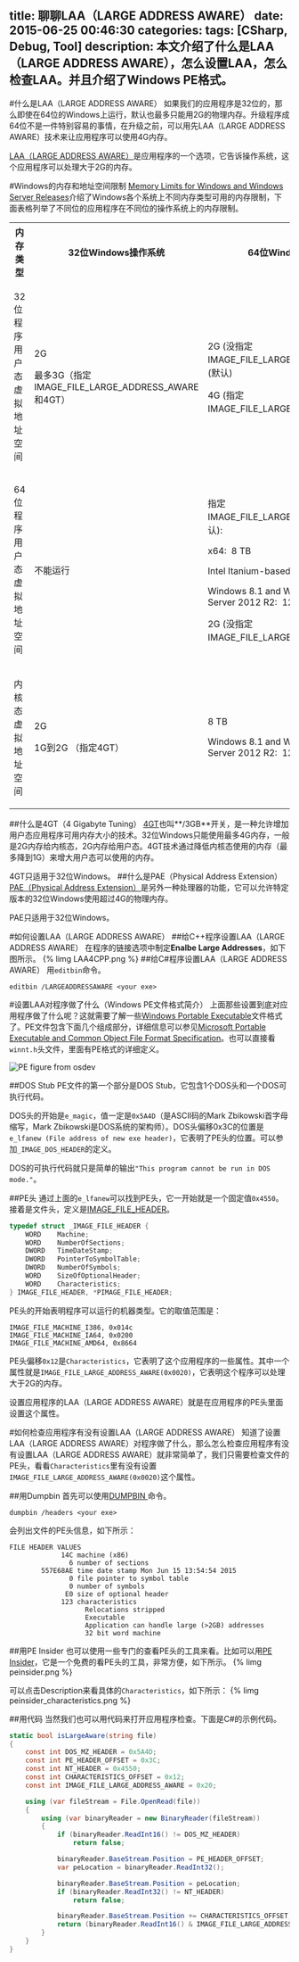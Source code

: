 title: 聊聊LAA（LARGE ADDRESS AWARE）
date: 2015-06-25 00:46:30
categories:
tags: [CSharp, Debug, Tool]
description: 本文介绍了什么是LAA（LARGE ADDRESS AWARE），怎么设置LAA，怎么检查LAA。并且介绍了Windows PE格式。
---
#什么是LAA（LARGE ADDRESS AWARE）
如果我们的应用程序是32位的，那么即使在64位的Windows上运行，默认也最多只能用2G的物理内存。升级程序成64位不是一件特别容易的事情，在升级之前，可以用先LAA（LARGE ADDRESS AWARE）技术来让应用程序可以使用4G内存。

[LAA（LARGE ADDRESS AWARE）](https://msdn.microsoft.com/en-us/library/wz223b1z.aspx)是应用程序的一个选项，它告诉操作系统，这个应用程序可以处理大于2G的内存。

#Windows的内存和地址空间限制
[Memory Limits for Windows and Windows Server Releases](https://msdn.microsoft.com/en-us/library/aa366778.aspx)介绍了Windows各个系统上不同内存类型可用的内存限制，下面表格列举了不同位的应用程序在不同位的操作系统上的内存限制。

<table>
	<tbody>
		<tr>
			<th>内存类型</th>
			<th>32位Windows操作系统</th>
			<th>64位Windows操作系统</th>
		</tr>
		<tr>
			<td>
				<p>32位程序用户态虚拟地址空间</p>
			</td>
			<td>
				<p>2G</p>
				<p>最多3G（指定IMAGE_FILE_LARGE_ADDRESS_AWARE和4GT）</p>
			</td>
			<td>
				<p>2G (没指定IMAGE_FILE_LARGE_ADDRESS_AWARE） (默认)</p>
				<p>4G (指定IMAGE_FILE_LARGE_ADDRESS_AWARE）</p>
			</td>
		</tr>
		<tr>
			<td>
				<p>64位程序用户态虚拟地址空间</p>
			</td>
			<td>
				<p>不能运行</p>
			</td>
			<td>
				<p>指定IMAGE_FILE_LARGE_ADDRESS_AWARE(默认):</p>
				<p>x64:&nbsp;&nbsp;8 TB</p>
				<p>Intel Itanium-based systems:&nbsp;&nbsp;7 TB</p>
				<p>Windows&nbsp;8.1 and Windows Server&nbsp;2012&nbsp;R2:&nbsp;&nbsp;128 TB</p>
				<p>2G (没指定IMAGE_FILE_LARGE_ADDRESS_AWARE）</p>
			</td>
		</tr>
		<tr>
			<td>
				<p>内核态虚拟地址空间</p>
			</td>
			<td>
				<p>2G</p>
				<p>1G到2G （指定4GT）</p>
			</td>
			<td>
				<p>8 TB</p>
				<p>Windows&nbsp;8.1 and Windows Server&nbsp;2012&nbsp;R2:&nbsp;&nbsp;128 TB</p>
			</td>
		</tr>
	</tbody>
</table>

##什么是4GT（4 Gigabyte Tuning）
[4GT](https://technet.microsoft.com/en-us/library/cc786709%28WS.10%29.aspx)也叫**/3GB**开关，是一种允许增加用户态应用程序可用内存大小的技术。32位Windows只能使用最多4G内存，一般是2G内存给内核态，2G内存给用户态。4GT技术通过降低内核态使用的内存（最多降到1G）来增大用户态可以使用的内存。

4GT只适用于32位Windows。
##什么是PAE（Physical Address Extension）
[PAE（Physical Address Extension）](https://msdn.microsoft.com/en-us/library/aa366796.aspx)是另外一种处理器的功能，它可以允许特定版本的32位Windows使用超过4G的物理内存。

PAE只适用于32位Windows。

#如何设置LAA（LARGE ADDRESS AWARE）
##给C++程序设置LAA（LARGE ADDRESS AWARE）
在程序的链接选项中制定**Enalbe Large Addresses**，如下图所示。
{% limg LAA4CPP.png %}
##给C#程序设置LAA（LARGE ADDRESS AWARE）
用`editbin`命令。
```
editbin /LARGEADDRESSAWARE <your exe>
```
#设置LAA对程序做了什么（Windows PE文件格式简介）
上面那些设置到底对应用程序做了什么呢？这就需要了解一些[Windows Portable Executable](https://en.wikipedia.org/wiki/Portable_Executable)文件格式了。PE文件包含下面几个组成部分，详细信息可以参见[Microsoft Portable Executable and Common Object File Format Specification](http://download.microsoft.com/download/e/b/a/eba1050f-a31d-436b-9281-92cdfeae4b45/pecoff.doc)。也可以直接看`winnt.h`头文件，里面有PE格式的详细定义。

![PE figure from osdev](http://wiki.osdev.org/images/d/dd/PEFigure1.jpg)

##DOS Stub
PE文件的第一个部分是DOS Stub，它包含1个DOS头和一个DOS可执行代码。

DOS头的开始是`e_magic`，值一定是`0x5A4D`（是ASCII码的Mark Zbikowski首字母缩写，Mark Zbikowski是DOS系统的架构师）。DOS头偏移0x3C的位置是`e_lfanew (File address of new exe header)`，它表明了PE头的位置。可以参加`_IMAGE_DOS_HEADER`的定义。

DOS的可执行代码就只是简单的输出`"This program cannot be run in DOS mode."`。

##PE头
通过上面的`e_lfanew`可以找到PE头，它一开始就是一个固定值`0x4550`。接着是文件头，定义是[IMAGE_FILE_HEADER](https://msdn.microsoft.com/en-us/library/windows/desktop/ms680313%28v=vs.85%29.aspx)。
```c++
typedef struct _IMAGE_FILE_HEADER {
    WORD    Machine;
    WORD    NumberOfSections;
    DWORD   TimeDateStamp;
    DWORD   PointerToSymbolTable;
    DWORD   NumberOfSymbols;
    WORD    SizeOfOptionalHeader;
    WORD    Characteristics;
} IMAGE_FILE_HEADER, *PIMAGE_FILE_HEADER;
```

PE头的开始表明程序可以运行的机器类型。它的取值范围是：
```
IMAGE_FILE_MACHINE_I386, 0x014c	
IMAGE_FILE_MACHINE_IA64, 0x0200
IMAGE_FILE_MACHINE_AMD64, 0x8664
```

PE头偏移`0x12`是`Characteristics`，它表明了这个应用程序的一些属性。其中一个属性就是`IMAGE_FILE_LARGE_ADDRESS_AWARE(0x0020)`，它表明这个程序可以处理大于2G的内存。

设置应用程序的LAA（LARGE ADDRESS AWARE）就是在应用程序的PE头里面设置这个属性。

#如何检查应用程序有没有设置LAA（LARGE ADDRESS AWARE）
知道了设置LAA（LARGE ADDRESS AWARE）对程序做了什么，那么怎么检查应用程序有没有设置LAA（LARGE ADDRESS AWARE）就非常简单了，我们只需要检查文件的PE头，看看`Characteristics`里有没有设置`IMAGE_FILE_LARGE_ADDRESS_AWARE(0x0020)`这个属性。

##用Dumpbin
首先可以使用[DUMPBIN ](https://msdn.microsoft.com/en-us/library/c1h23y6c.aspx)命令。
```
dumpbin /headers <your exe>
```
会列出文件的PE头信息，如下所示：
```
FILE HEADER VALUES
             14C machine (x86)
               6 number of sections
        557E68AE time date stamp Mon Jun 15 13:54:54 2015
               0 file pointer to symbol table
               0 number of symbols
              E0 size of optional header
             123 characteristics
                   Relocations stripped
                   Executable
                   Application can handle large (>2GB) addresses
                   32 bit word machine
```
				   
##用PE Insider
也可以使用一些专门的查看PE头的工具来看。比如可以用[PE Insider](http://cerbero.io/peinsider/)，它是一个免费的看PE头的工具，非常方便，如下所示。
{% limg peinsider.png %}

可以点击Description来看具体的`Characteristics`，如下所示：
{% limg peinsider_characteristics.png %}

##用代码
当然我们也可以用代码来打开应用程序检查。下面是C#的示例代码。

```c#
static bool isLargeAware(string file)
{
	const int DOS_MZ_HEADER = 0x5A4D;
	const int PE_HEADER_OFFSET = 0x3C;
	const int NT_HEADER = 0x4550;
	const int CHARACTERISTICS_OFFSET = 0x12;
	const int IMAGE_FILE_LARGE_ADDRESS_AWARE = 0x20;

	using (var fileStream = File.OpenRead(file))
	{
		using (var binaryReader = new BinaryReader(fileStream))
		{
			if (binaryReader.ReadInt16() != DOS_MZ_HEADER)
				return false;

			binaryReader.BaseStream.Position = PE_HEADER_OFFSET;
			var peLocation = binaryReader.ReadInt32();

			binaryReader.BaseStream.Position = peLocation;
			if (binaryReader.ReadInt32() != NT_HEADER)
				return false;

			binaryReader.BaseStream.Position += CHARACTERISTICS_OFFSET;
			return (binaryReader.ReadInt16() & IMAGE_FILE_LARGE_ADDRESS_AWARE) != 0;
		}
	}
}
```